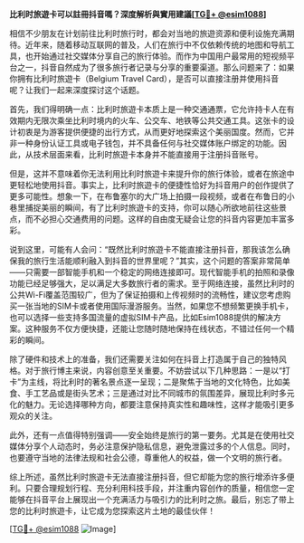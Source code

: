 **比利时旅遊卡可以註冊抖音嗎？深度解析與實用建議[[TG💪+ @esim1088](https://t.me/s/esim1088)]**

相信不少朋友在计划前往比利时旅行时，都会对当地的旅遊资源和便利设施充满期待。近年来，随着移动互联网的普及，人们在旅行中不仅依赖传统的地图和导航工具，也开始通过社交媒体分享自己的旅行体验。而作为中国用户最常用的短视频平台之一，抖音自然成为了很多旅行者记录与分享的重要渠道。那么问题来了：如果你拥有比利时旅遊卡（Belgium Travel Card），是否可以直接注册并使用抖音呢？让我们一起来深度探讨这个话题。

首先，我们得明确一点：比利时旅遊卡本质上是一种交通通票，它允许持卡人在有效期内无限次乘坐比利时境内的火车、公交车、地铁等公共交通工具。这张卡的设计初衷是为游客提供便捷的出行方式，从而更好地探索这个美丽国度。然而，它并非一种身份认证工具或电子钱包，并不具备任何与社交媒体账户绑定的功能。因此，从技术层面来看，比利时旅遊卡本身并不能直接用于注册抖音账号。

但是，这并不意味着你无法利用比利时旅遊卡来提升你的旅行体验，或者在旅途中更轻松地使用抖音。事实上，比利时旅遊卡的便捷性恰好为抖音用户的创作提供了更多可能性。想象一下，在布鲁塞尔的大广场上拍摄一段视频，或者在布鲁日的小巷里捕捉美丽的瞬间，有了比利时旅遊卡的支持，你可以随心所欲地前往这些景点，而不必担心交通费用的问题。这样的自由度无疑会让您的抖音内容更加丰富多彩。

说到这里，可能有人会问：“既然比利时旅遊卡不能直接注册抖音，那我该怎么确保我的旅行生活能顺利融入到抖音的世界里呢？”其实，这个问题的答案非常简单——只需要一部智能手机和一个稳定的网络连接即可。现代智能手机的拍照和录像功能已经足够强大，足以满足大多数旅行者的需求。至于网络连接，虽然比利时的公共Wi-Fi覆盖范围较广，但为了保证拍摄和上传视频时的流畅性，建议您考虑购买一张当地的SIM卡或者使用国际漫游服务。当然，如果您不想频繁更换手机卡，也可以选择一些支持多国流量的虚拟SIM卡产品，比如Esim1088提供的解决方案。这种服务不仅方便快捷，还能让您随时随地保持在线状态，不错过任何一个精彩的瞬间。

除了硬件和技术上的准备，我们还需要关注如何在抖音上打造属于自己的独特风格。对于旅行博主来说，内容创意至关重要。不妨尝试以下几种思路：一是以“打卡”为主线，将比利时的著名景点逐一呈现；二是聚焦于当地的文化特色，比如美食、手工艺品或是街头艺术；三是通过对比不同城市的氛围差异，展现比利时多元化的魅力。无论选择哪种方向，都要注意保持真实性和趣味性，这样才能吸引更多观众的关注。

此外，还有一点值得特别强调——安全始终是旅行的第一要务。尤其是在使用社交媒体分享个人动态时，务必注意保护隐私信息，避免泄露过多的个人信息。同时，也要遵守当地的法律法规和社会公德，尊重他人的权益，做一个文明的旅行者。

综上所述，虽然比利时旅遊卡无法直接注册抖音，但它却能为您的旅行增添许多便利。只要合理规划行程、充分利用科技手段，并注重内容创作的质量，相信您一定能够在抖音平台上展现出一个充满活力与吸引力的比利时之旅。最后，别忘了带上您的比利时旅遊卡，让它成为您探索这片土地的最佳伙伴！

[[TG💪+ @esim1088](https://t.me/s/esim1088) ![Image](https://i.postimg.cc/4NQfJmqS/Snipaste-2025-05-13-00-14-12.png)]